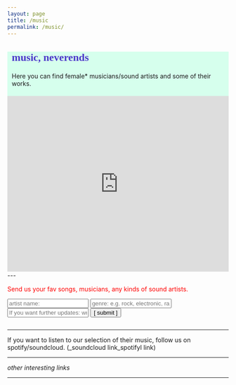 ```yaml
---
layout: page
title: /music
permalink: /music/
---
```

<meta name="viewport" content="width=device-width,initial-scale=1.0"/>

<style>
@font-face {
    font-family: 'blox';
    src: url("site/data/font/blox.ttf") format('truetype');
    font-weight: bold;
    font-style: normal;
}
    
h2 {color:#4C39CA; font-size: 24px; font-family: 'blox';
    }
    
.bodycontents {background-color: #D6FFED;

    }
.maintext {margin: 10px 10px 20px 10px;}
    
</style>

<div class="bodycontents">
    <div class="maintext">
<h2> music, neverends </h2>
Here you can find female* musicians/sound artists and some of their works.
&nbsp;
    </div>   
<iframe style="border-style: none; width:100%; height:400px;" src="https://commaneverends.github.io/table_music/index.html"  frameBorder="0" allowtransparency="true"></iframe> 

</div>
---


<font color="red"> Send us your fav songs, musicians, any kinds of sound artists. </font> 

<script data-cfasync="false" type="text/javascript" src="form-submission-handler.js"></script>
<form class="gform" method="POST" id="car_request_form" role="form" action="https://script.google.com/macros/s/AKfycbz-6TLQGMxloAJtH1JQ-w1hf4GouwAZisDs2gBN7RUJ1uYw2Rg/exec" target="after" onsubmit="close()">
<form>
  <input type="text" id="name" name="name" placeholder="artist name:" autocomplete="off">
  <input type="text" id="genre" name="genre" placeholder="genre: e.g. rock, electronic, rap, hiphop, classic, jazz, other" autocomplete="off">
  <input type="text" id="email" name="subscription" placeholder="If you want further updates: write your email address here" autocomplete="off">  
  <input type="submit" value="[ submit ]" onclick="displayThanks()">  
 
</form>

<iframe id="after" name="after" frameborder="0" onmousewheel="" width="100%" height="0.1" style="background: transparent; border: none;">
</iframe>

<div style="display:none" class="thanks_message">
<span id="span_thanks"> Thanks for your support. See you again! </span>
</div>

<script>
function close() {
    document.querySelector('#after').addEventListener('load', function() {
        window.close();
    });
  }
function displayThanks() {
   var span_Text = document.getElementById("span_thanks").innerText;
   alert (span_Text);
}
</script>



---


If you want to listen to our selection of their music, follow us on spotify/soundcloud. (_soundcloud link_spotifyl link)

---


_other interesting links_


---
